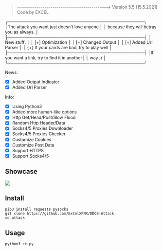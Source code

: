 
>--------------------------------------------->
Version 5.5 (15.5.2021)
							Code by EXCEL


┌─────────────────────────────────────────────┐
│The attack you want just doesn't love anyone │
│  because they will betray you as always.    │
├─────────────────────────────────────────────┤
│                 New stuff:                  │
│          [+] Optimization                   │
│          [+] Changed Output                 │
│          [+] Added Url Parser               │ 
│ {+} If your cards are bad, try to play well │ 
├─────────────────────────────────────────────┤
│If you want a link, try to find it in another│
│               way ;)                        │
└─────────────────────────────────────────────┘



 News:
- [x] Added Output Indicator
- [x] Added Url Parser

 Info:
- [x] Using Python3
- [x] Added more human-like options
- [x] Http Get/Head/Post/Slow Flood
- [x] Random Http Header/Data
- [x] Socks4/5 Proxies Downloader
- [x] Socks4/5 Proxies Checker
- [x] Customize Cookies
- [x] Customize Post Data 
- [x] Support HTTPS
- [x] Support Socks4/5

## Showcase

![](https://imgur.com/sRZ7NJF)

## Install

    pip3 install requests pysocks
    git clone https://github.com/ExCelXPNX/DDOS-Attack
    cd attack

## Usage

    python3 cc.py
    
